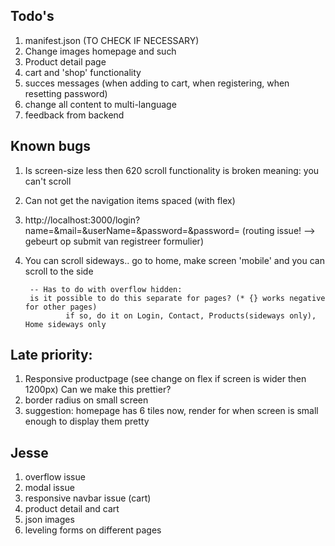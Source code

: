 

## Todo's
1. manifest.json (TO CHECK IF NECESSARY)
2. Change images homepage and such 
5. Product detail page
6. cart and 'shop' functionality
8. succes messages (when adding to cart, when registering, when resetting password)
9. change all content to multi-language
10. feedback from backend

## Known bugs
1. Is screen-size less then 620 scroll functionality is broken
        meaning: you can't scroll
2. Can not get the navigation items spaced (with flex)
3. http://localhost:3000/login?name=&mail=&userName=&password=&password= 
        (routing issue! --> gebeurt op submit van registreer formulier)
4. You can scroll sideways.. 
        go to home, make screen 'mobile' and you can scroll to the side

        -- Has to do with overflow hidden:
        is it possible to do this separate for pages? (* {} works negative for other pages)
                if so, do it on Login, Contact, Products(sideways only), Home sideways only 

## Late priority:
1. Responsive productpage (see change on flex if screen is wider then 1200px)
   Can we make this prettier? 
2. border radius on small screen
3. suggestion: homepage has 6 tiles now, render for when screen is small enough to display them pretty

## Jesse
1. overflow issue 
2. modal issue
3. responsive navbar issue (cart)
4. product detail and cart
5. json images
6. leveling forms on different pages
